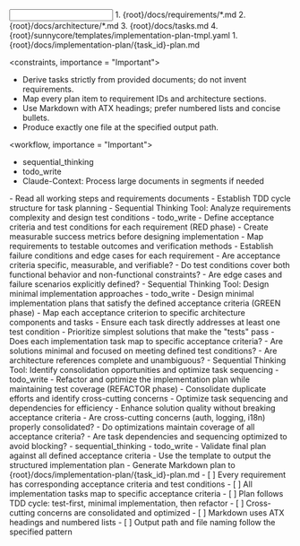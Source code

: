 <input>
  <context>
  1. {root}/docs/requirements/*.md
  2. {root}/docs/architecture/*.md
  3. {root}/docs/tasks.md
  </context>
  <templates>
  4. {root}/sunnycore/templates/implementation-plan-tmpl.yaml
  </templates>
</input>

<output>
1. {root}/docs/implementation-plan/{task_id}-plan.md
</output>

<constraints, importance = "Important">
- Derive tasks strictly from provided documents; do not invent requirements.
- Map every plan item to requirement IDs and architecture sections.
- Use Markdown with ATX headings; prefer numbered lists and concise bullets.
- Produce exactly one file at the specified output path.
</constraints>

<workflow, importance = "Important">
  <stage id="1: setup">
  <tools>
  - sequential_thinking
  - todo_write
  - Claude-Context: Process large documents in segments if needed
  </tools>
  - Read all working steps and requirements documents
  - Establish TDD cycle structure for task planning
  </stage>

  <stage id="2: red-define-tests">
  <tools>
  - Sequential Thinking Tool: Analyze requirements complexity and design test conditions
  - todo_write
  </tools>
  - Define acceptance criteria and test conditions for each requirement (RED phase)
  - Create measurable success metrics before designing implementation
  - Map requirements to testable outcomes and verification methods
  - Establish failure conditions and edge cases for each requirement

  <questions>
  - Are acceptance criteria specific, measurable, and verifiable?
  - Do test conditions cover both functional behavior and non-functional constraints?
  - Are edge cases and failure scenarios explicitly defined?
  </questions>
  </stage>

  <stage id="3: green-minimal-design">
  <tools>
  - Sequential Thinking Tool: Design minimal implementation approaches
  - todo_write
  </tools>
  - Design minimal implementation plans that satisfy the defined acceptance criteria (GREEN phase)
  - Map each acceptance criterion to specific architecture components and tasks
  - Ensure each task directly addresses at least one test condition
  - Prioritize simplest solutions that make the "tests" pass

  <questions>
  - Does each implementation task map to specific acceptance criteria?
  - Are solutions minimal and focused on meeting defined test conditions?
  - Are architecture references complete and unambiguous?
  </questions>
  </stage>

  <stage id="4: refactor-optimize">
  <tools>
  - Sequential Thinking Tool: Identify consolidation opportunities and optimize task sequencing
  - todo_write
  </tools>
  - Refactor and optimize the implementation plan while maintaining test coverage (REFACTOR phase)
  - Consolidate duplicate efforts and identify cross-cutting concerns
  - Optimize task sequencing and dependencies for efficiency
  - Enhance solution quality without breaking acceptance criteria

  <questions>
  - Are cross-cutting concerns (auth, logging, i18n) properly consolidated?
  - Do optimizations maintain coverage of all acceptance criteria?
  - Are task dependencies and sequencing optimized to avoid blocking?
  </questions>
  </stage>

  <stage id="5: finalize">
  <tools>
  - sequential_thinking
  - todo_write
  </tools>
  - Validate final plan against all defined acceptance criteria
  - Use the template to output the structured implementation plan
  - Generate Markdown plan to {root}/docs/implementation-plan/{task_id}-plan.md

  <checks>
  - [ ] Every requirement has corresponding acceptance criteria and test conditions
  - [ ] All implementation tasks map to specific acceptance criteria
  - [ ] Plan follows TDD cycle: test-first, minimal implementation, then refactor
  - [ ] Cross-cutting concerns are consolidated and optimized
  - [ ] Markdown uses ATX headings and numbered lists
  - [ ] Output path and file naming follow the specified pattern
  </checks>
  </stage>
</workflow>

